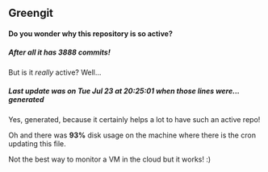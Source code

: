 ## Greengit

#### Do you wonder why this repository is so active?

##### After all it has 3888 commits!

But is it *really* active? Well...

##### Last update was on Tue Jul 23 at 20:25:01 when those lines were... generated

Yes, generated, because it certainly helps a lot to have such an active repo!

Oh and there was **93%** disk usage on the machine
where there is the cron updating this file.

Not the best way to monitor a VM in the cloud but it works! :)
